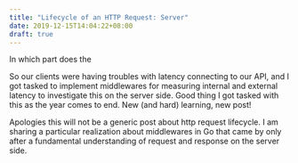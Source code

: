 ```yaml
---
title: "Lifecycle of an HTTP Request: Server"
date: 2019-12-15T14:04:22+08:00
draft: true
---
```


In which part does the 

So our clients were having troubles with latency connecting to our API, and I got tasked to implement middlewares for measuring internal and external latency to investigate this on the server side. Good thing I got tasked with this as the year comes to end. New (and hard) learning, new post!

Apologies this will not be a generic post about http request lifecycle. I am sharing a particular realization about middlewares in Go that came by only after a fundamental understanding of request and response on the server side. 

